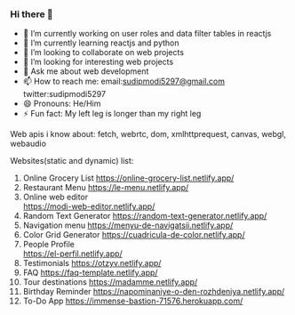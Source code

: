 ### Hi there 👋

- 🔭 I’m currently working on user roles and data filter tables in reactjs
- 🌱 I’m currently learning reactjs and python
- 👯 I’m looking to collaborate on web projects
- 🤔 I’m looking for interesting web projects
- 💬 Ask me about web development
- 📫 How to reach me: email:sudipmodi5297@gmail.com twitter:sudipmodi5297
- 😄 Pronouns: He/Him
- ⚡ Fun fact: My left leg is longer than my right leg

Web apis i know about:
fetch, webrtc, dom, xmlhttprequest, canvas, webgl, webaudio

Websites(static and dynamic) list:
1. Online Grocery List
   https://online-grocery-list.netlify.app/
2. Restaurant Menu
   https://le-menu.netlify.app/  
3. Online web editor   
   https://modi-web-editor.netlify.app/
4. Random Text Generator
   https://random-text-generator.netlify.app/
5. Navigation menu
   https://menyu-de-navigatsii.netlify.app/
6. Color Grid Generator
   https://cuadricula-de-color.netlify.app/
7. People Profile   
   https://el-perfil.netlify.app/
8. Testimonials
   https://otzyv.netlify.app/
9. FAQ
   https://faq-template.netlify.app/  
10. Tour destinations
    https://madamme.netlify.app/
11. Birthday Reminder
    https://napominaniye-o-den-rozhdeniya.netlify.app/    
12. To-Do App
    https://immense-bastion-71576.herokuapp.com/
